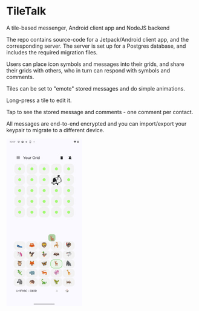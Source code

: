 # TileTalk
A tile-based messenger, Android client app and NodeJS backend

The repo contains source-code for a Jetpack/Android client app, and the corresponding server. The server is set up for a Postgres database, and includes the required migration files. 

Users can place icon symbols and messages into their grids, and share their grids with others, who in turn can respond with symbols and comments.

Tiles can be set to "emote" stored messages and do simple animations.

Long-press a tile to edit it.

Tap to see the stored message and comments - one comment per contact.

All messages are end-to-end encrypted and you can import/export your keypair to migrate to a different device.

![Pic1](https://github.com/michaelmangelsdorf/TileTalk/blob/main/tiletalk-screeny1.jpg)
